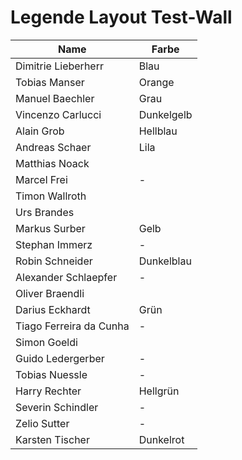 # Legende Layout Test-Wall

| Name                    | Farbe      |
| ----------------------- | ---------- |
| Dimitrie Lieberherr     | Blau       |
| Tobias Manser           | Orange     |
| Manuel Baechler         | Grau       |
| Vincenzo Carlucci       | Dunkelgelb |
| Alain Grob              | Hellblau   |
| Andreas Schaer          | Lila       |
| Matthias Noack          |            |
| Marcel Frei             | -          |
| Timon Wallroth          |            |
| Urs Brandes             |            |
| Markus Surber           | Gelb       |
| Stephan Immerz          | -          |
| Robin Schneider         | Dunkelblau |
| Alexander Schlaepfer    | -          |
| Oliver Braendli         |            |
| Darius Eckhardt         | Grün       |
| Tiago Ferreira da Cunha | -          |
| Simon Goeldi            |            |
| Guido Ledergerber       | -          |
| Tobias Nuessle          | -          |
| Harry Rechter           | Hellgrün   |
| Severin Schindler       | -          |
| Zelio Sutter            | -          |
| Karsten Tischer         | Dunkelrot  |
